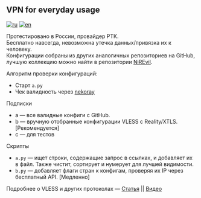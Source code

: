 ## VPN for everyday usage
[![ru](https://img.shields.io/badge/lang-ru-green.svg)](https://github.com/y9felix/s/blob/main/README.md)
[![en](https://img.shields.io/badge/lang-en-yellow.svg)](https://github.com/y9felix/s/blob/main/README.en.md)

Протестировано в России, провайдер РТК.  
Бесплатно навсегда, невозможна утечка данных/привязка их к человеку.  
Конфигурации собраны из других аналогичных репозиториев на GitHub, лучшую коллекцию можно найти в репозитории [NiREvil](https://github.com/NiREvil/vless?tab=readme-ov-file#xray).

Алгоритм проверки конфигураций:
- Старт `a.py`
- Чек валидность через [nekoray](https://github.com/MatsuriDayo/nekoray)

Подписки
- a — все валидные конфиги с GitHub.
- b — вручную отобранные конфигурации VLESS с Reality/XTLS. [Рекомендуется]
- c — для тестов

Скрипты
- `a.py` — ищет строки, содержащие запрос в ссылках, и добавляет их в файл. Также чистит, сортирует и нумерует для лучшей видимости.
- `b.py` — добавляет флаги стран к конфигам, проверяя их IP через бесплатный API. [Медленно]

Подробнее о VLESS и других протоколах — [Статья](https://habr.com/ru/articles/727868/) || [Видео](https://www.youtube.com/watch?v=Ajy1lS9qJbs)
